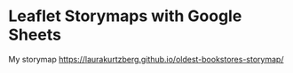 # Leaflet Storymaps with Google Sheets

My storymap
https://laurakurtzberg.github.io/oldest-bookstores-storymap/
